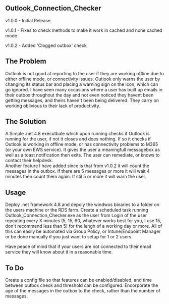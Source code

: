 Outlook_Connection_Checker
--------------------------
v1.0.0 - Initial Release

v1.0.1 - Fixes to check methods to make it work in cached and none cached mode.

v1.0.2 - Added 'Clogged outbox' check

The Problem
------------
Outlook is not good at reporting to the user if they are working offline due to either offline mode, or connectivity issues.
Outlook only warns the user by changing its status bar and placing a warning sign on the icon, which can go ignored.
I have seen many occasions where a user has built up emails in their outbox throughout the day and not even noticed they havent been getting messages, and theirs haven't been being delivered.
They carry on working oblivious to their lack of productivity.

The Solution
-------------
A Simple .net 4.8 executbale which upon running checks if Outlook is running for the user, if not it closes and does nothing.
If so it checks if Outlook is working in offline mode, or has connectivity problems to M365 (or your own EWS service).
It gives the user a meaningfull messagebox as well as a toast notification then exits.
The user can remediate, or knows to contact their helpdesk.  
Another feature I have added since is that from v1.0.2 it will count the messages in the outbox.  If there are 5 messages or more it will wait 4 minutes then count them again.  If stil 5 or more it will warn the user.

Usage
-----
Deploy .net framework 4.8 and depoly the windwos binaries to a folder on the users machine or the RDS farm.
Create a scheduled task running Outlook_Connection_Checker.exe as the user from Login of the user repeating every X minutes (5, 15, 60, whatever works best for you, I use 15, don't recommend less than 5) for the lengh of a working day or more.
All of this can easily be automated via Group Policy, or Intune/Endpoint Manager or be done manually if you just want to setup for 1 or 2 users.

Have peace of mind that if your users are not connected to their email service they will know about it in a reasonable time.  

To Do
-----

Create a config file so that features can be enabled/disabled, and time between outbox check and threshold can be configured. 
Encorporate the age of the messages in the outbox to the check, rather than the number of messages.  
